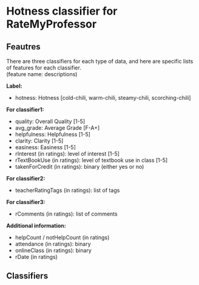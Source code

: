# Hotness classifier for RateMyProfessor

## Feautres
There are three classifiers for each type of data, and here are specific lists of features for each classifier. <br> (feature name: descriptions)

**Label:**
  * hotness: Hotness [cold-chili, warm-chili, steamy-chili, scorching-chili]

**For classifier1:**
  * quality: Overall Quality [1-5]
  * avg_grade: Average Grade [F-A+]
  * helpfulness: Helpfulness [1-5]
  * clarity: Clarity [1-5]
  * easiness: Easiness [1-5]
  * rInterest (in ratings): level of interest [1-5]
  * rTextBookUse (in ratings): level of textbook use in class [1-5]
  * takenForCredit (in ratings): binary (either yes or no)

**For classifier2:**
  * teacherRatingTags (in ratings): list of tags
  
**For classifier3:**
  * rComments (in ratings): list of comments

**Additional information:**
  * helpCount / notHelpCount (in ratings)
  * attendance (in ratings): binary
  * onlineClass (in ratings): binary
  * rDate (in ratings)

## Classifiers



